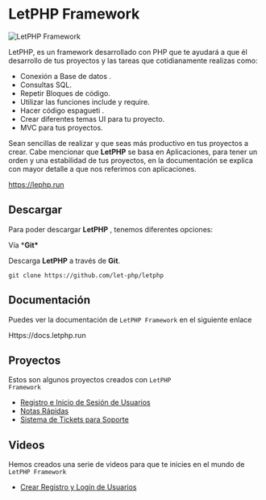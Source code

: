 

# LetPHP Framework



![LetPHP Framework](https://letphp.run/LetApps/landing/Public/image/cover.png)

LetPHP, es un framework desarrollado con PHP que te ayudará a que él desarrollo de tus proyectos y las tareas que cotidianamente realizas como:

- Conexión a Base de datos .
- Consultas SQL.
- Repetir Bloques de código.
- Utilizar las funciones include y require.
- Hacer código espagueti .
- Crear diferentes temas UI para tu proyecto.
- MVC para tus proyectos.

Sean sencillas de realizar y que seas más productivo en tus proyectos a crear. Cabe mencionar que **LetPHP** se basa en Aplicaciones, para tener un orden y una estabilidad de tus proyectos, en la documentación se explica con mayor detalle a que nos referimos con aplicaciones.

https://lephp.run



## Descargar

Para poder descargar **LetPHP** , tenemos diferentes opciones:

Vía ***Git\***

Descarga **LetPHP** a través de **Git**.

```shell
git clone https://github.com/let-php/letphp
```



## Documentación



Puedes ver la documentación de <code>LetPHP Framework</code> en el siguiente enlace

Https://docs.letphp.run



## Proyectos 

Estos son algunos proyectos creados con <code>LetPHP Framework</code>

* [Registro e  Inicio de Sesión de Usuarios](https://usuario.letphp)
* [Notas Rápidas](https://postit.letphp.run)
* [Sistema de Tickets para Soporte](https://tickets.letphp.run)



## Videos

Hemos creados una serie de videos para que te inicies en el mundo de <code>LetPHP Framework</code>

* [Crear Registro y Login de Usuarios](https://videos.letphp.run)

  


